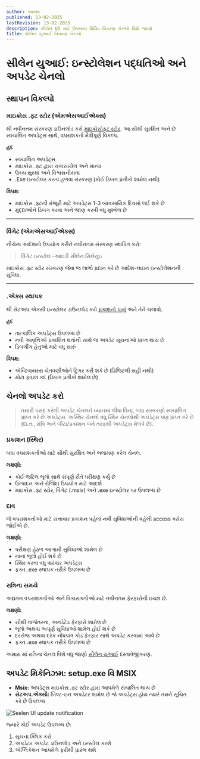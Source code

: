 ```yaml
---
author: આસ્થા
published: 13-02-2025
lastRevision: 13-02-2025
description: સીલેન UI માટે ઉપલબ્ધ વિવિધ વિતરણ ચેનલો વિશે જાણો
title: સીલેન યુઆઈ વિતરણ ચેનલો
---
```


# સીલેન યુઆઈ: ઇન્સ્ટોલેશન પદ્ધતિઓ અને અપડેટ ચેનલો

## સ્થાપન વિકલ્પો

### માઇક્રોસ .ફ્ટ સ્ટોર (એમએસઆઈએક્સ)

થી નવીનતમ સંસ્કરણ ડાઉનલોડ કરો [માઇક્રોસોફ્ટ સ્ટોર](https://www.microsoft.com/store).
આ સૌથી સુરક્ષિત અને છે સ્વચાલિત અપડેટ્સ સાથે, વપરાશકર્તા મૈત્રીપૂર્ણ વિકલ્પ.

**હદ**

- સ્વચાલિત અપડેટ્સ
- માઇક્રોસ .ફ્ટ દ્વારા ચકાસાયેલ અને માન્ય
- ઉચ્ચ સુરક્ષા અને વિશ્વસનીયતા
- .Exe ઇન્સ્ટોલર કરતા હળવા સંસ્કરણ (કોઈ ડિબગ પ્રતીકો શામેલ નથી)

**વિપક્ષ:**

- માઇક્રોસ .ફ્ટની મંજૂરી માટે અપડેટ્સ 1-3 વ્યવસાયિક દિવસો લઈ શકે છે
- મુદ્દાઓને ડિબગ કરવા અને જાણ કરવી વધુ મુશ્કેલ છે

---

### વિંગેટ (એમએસઆઈએક્સ)

નીચેના આદેશનો ઉપયોગ કરીને નવીનતમ સંસ્કરણ સ્થાપિત કરો:

> વિંગેટ ઇન્સ્ટોલ -આઇડી સીલેન.સિલેનુઇ

માઇક્રોસ .ફ્ટ સ્ટોર સંસ્કરણ જેવા જ લાભો પ્રદાન કરે છે આદેશ-લાઇન ઇન્સ્ટોલેશનની સુવિધા.

---

### .એક્સ સ્થાપક

થી સેટઅપ.એક્સી ઇન્સ્ટોલર ડાઉનલોડ કરો
[પ્રકાશનો પાનું](https://github.com/eythaann/Seelen-UI/releases) અને તેને ચલાવો.

**હદ**

- તાત્કાલિક અપડેટ્સ ઉપલબ્ધ છે
- નવી આવૃત્તિઓ પ્રકાશિત થતાંની સાથે જ અપડેટ સૂચનાઓ પ્રાપ્ત થાય છે
- ડિબગીંગ હેતુઓ માટે વધુ સારું

**વિપક્ષ:**

- એન્ટિવાયરસ ચેતવણીઓને ટ્રિગર કરી શકે છે (ડિજિટલી સહી નથી)
- મોટા ફાઇલ કદ (ડિબગ પ્રતીકો શામેલ છે)

## ચેનલો અપડેટ કરો

> તમારી પસંદ કરેલી અપડેટ ચેનલને ધ્યાનમાં લીધા વિના, બધા સંસ્કરણો સ્વચાલિત પ્રાપ્ત કરે છે
> અપડેટ્સ. અસ્થિર ચેનલો વધુ સ્થિર ચેનલોથી અપડેટ્સ પણ પ્રાપ્ત કરે છે (દા.ત., રાત્રિ અને
> બીટા/પ્રકાશન બંને તરફથી અપડેટ્સ મેળવે છે).

### પ્રકાશન (સ્થિર)

બધા વપરાશકર્તાઓ માટે સૌથી સુરક્ષિત અને ભલામણ કરેલ ચેનલ.

**લક્ષણો:**

- કોઈ જટિલ ભૂલો સાથે સંપૂર્ણ રીતે પરીક્ષણ કર્યું છે
- ઉત્પાદન અને રોજિંદા ઉપયોગ માટે આદર્શ
- માઇક્રોસ .ફ્ટ સ્ટોર, વિંગેટ (.msix) અને .exe ઇન્સ્ટોલર પર ઉપલબ્ધ છે

### દાવ

જે વપરાશકર્તાઓ માટે સત્તાવાર પ્રકાશન પહેલાં નવી સુવિધાઓની વહેલી access ક્સેસ જોઈએ છે.

**લક્ષણો:**

- પરીક્ષણ હેઠળ આગામી સુવિધાઓ શામેલ છે
- નાના ભૂલો હોઈ શકે છે
- સ્થિર કરતા વધુ વારંવાર અપડેટ્સ
- ફક્ત .exe સ્થાપક તરીકે ઉપલબ્ધ છે

### રાત્રિના સમયે

અદ્યતન વપરાશકર્તાઓ અને વિકાસકર્તાઓ માટે નવીનતમ ફેરફારોની ઇચ્છા છે.

**લક્ષણો:**

- સૌથી તાજેતરના, અનડેટેડ ફેરફારો શામેલ છે
- ભૂલો અથવા અપૂર્ણ સુવિધાઓ શામેલ હોઈ શકે છે
- દરરોજ અથવા દરેક નોંધપાત્ર કોડ ફેરફાર સાથે અપડેટ કરવામાં આવે છે
- ફક્ત .exe સ્થાપક તરીકે ઉપલબ્ધ છે

અમારા માં રાત્રિના ચેનલ વિશે વધુ જાણો [સીલેન યુઆઈ](https://seelen.io/blog/nightly)
દસ્તાવેજીકરણ.

## અપડેટ મિકેનિઝમ: setup.exe વિ MSIX

- **Msix:** અપડેટ્સ માઇક્રોસ .ફ્ટ સ્ટોર દ્વારા આપમેળે સંચાલિત થાય છે
- **સેટઅપ.એક્સી:** બિલ્ટ-ઇન અપડેટર શામેલ છે જે અપડેટ્સ હોય ત્યારે તમને સૂચિત કરે છે ઉપલબ્ધ

![Seelen UI update notification](https://github.com/Seelen-Inc/slu-blog/blob/master/blog/seelen-ui-distribution-channels/image.png?raw=true)

જ્યારે કોઈ અપડેટ ઉપલબ્ધ છે:

1. સૂચના ક્લિક કરો
2. અપડેટર અપડેટ ડાઉનલોડ અને ઇન્સ્ટોલ કરશે
3. એપ્લિકેશન આપમેળે ફરીથી પ્રારંભ થશે
